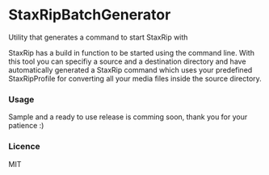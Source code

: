 # StaxRipBatchGenerator
Utility that generates a command to start StaxRip with

StaxRip has a build in function to be started using the command line. With this tool you can specifiy a source and a destination directory and have automatically generated a StaxRip command which uses your predefined StaxRipProfile for converting all your media files inside the source directory.

### Usage
Sample and a ready to use release is comming soon, thank you for your patience :)

### Licence
MIT